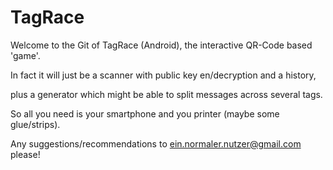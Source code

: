 # TagRace

Welcome to the Git of TagRace (Android), the interactive QR-Code based 'game'.


In fact it will just be a scanner with public key en/decryption and a history,

plus a generator which might be able to split messages across several tags.

So all you need is your smartphone and you printer (maybe some glue/strips).

Any suggestions/recommendations to ein.normaler.nutzer@gmail.com please!

